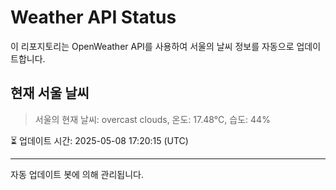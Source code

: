 
# Weather API Status

이 리포지토리는 OpenWeather API를 사용하여 서울의 날씨 정보를 자동으로 업데이트합니다.

## 현재 서울 날씨
> 서울의 현재 날씨: overcast clouds, 온도: 17.48°C, 습도: 44%

⏳ 업데이트 시간: 2025-05-08 17:20:15 (UTC)

---
자동 업데이트 봇에 의해 관리됩니다.
